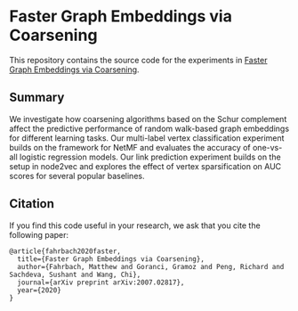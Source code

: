 # Faster Graph Embeddings via Coarsening

This repository contains the source code for the experiments in
[Faster Graph Embeddings via Coarsening](https://arxiv.org/abs/2007.02817).

## Summary

We investigate how coarsening algorithms based on the Schur complement affect
the predictive performance of random walk-based graph embeddings for different
learning tasks.
Our multi-label vertex classification experiment builds on the framework for
NetMF and evaluates the accuracy of one-vs-all logistic regression models.
Our link prediction experiment builds on the setup in node2vec and explores the
effect of vertex sparsification on AUC scores for several popular baselines.

## Citation

If you find this code useful in your research, we ask that you cite the
following paper:

```
@article{fahrbach2020faster,
  title={Faster Graph Embeddings via Coarsening},
  author={Fahrbach, Matthew and Goranci, Gramoz and Peng, Richard and Sachdeva, Sushant and Wang, Chi},
  journal={arXiv preprint arXiv:2007.02817},
  year={2020}
}
```
